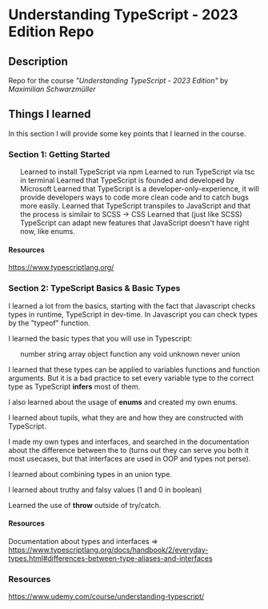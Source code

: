 # Understanding TypeScript - 2023 Edition Repo

## Description
Repo for the course <em>"Understanding TypeScript - 2023 Edition"</em> by <em>Maximilian Schwarzmüller</em>

## Things I learned
In this section I will provide some key points that I learned in the course.

### Section 1: Getting Started
<ol>
    Learned to install TypeScript via npm
    Learned to run TypeScript via tsc in terminal
    Learned that TypeScript is founded and developed by Microsoft
    Learned that TypeScript is a developer-only-experience, it will provide developers ways to code more clean code and to catch bugs more easily. 
    Learned that TypeScript transpiles to JavaScript and that the process is similair to SCSS -> CSS
    Learned that (just like SCSS) TypeScript can adapt new features that JavaScript doesn't have right now, like enums. 
</ol>

#### Resources 
https://www.typescriptlang.org/


### Section 2: TypeScript Basics & Basic Types
I learned a lot from the basics, starting with the fact that Javascript checks types in runtime, TypeScript in dev-time. In Javascript you can check types by the "typeof" function.

I learned the basic types that you will use in Typescript:
<ul>
    number
    string
    array
    object
    function
    any
    void
    unknown
    never
    union 
</ul>

I learned that these types can be applied to variables functions and function arguments. But it is a bad practice to set every variable type to the correct type as TypeScript <strong>infers</strong> most of them.

I also learned about the usage of <strong>enums</strong> and created my own enums. 

I learned about tupils, what they are and how they are constructed with TypeScript.

I made my own types and interfaces, and searched in the documentation about the difference between the to (turns out they can serve you both it most usecases, but that interfaces are used in OOP and types not perse).

I learned about combining types in an union type. 

I learned about truthy and falsy values (1 and 0 in boolean)

Learned the use of <strong>throw</strong> outside of try/catch.

#### Resources
Documentation about types and interfaces => https://www.typescriptlang.org/docs/handbook/2/everyday-types.html#differences-between-type-aliases-and-interfaces

### Resources
https://www.udemy.com/course/understanding-typescript/ 

